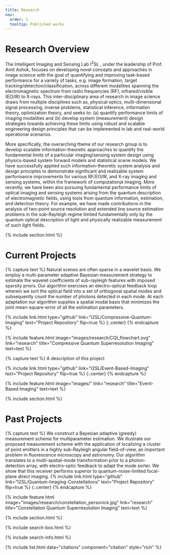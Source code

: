 ```yaml
---
title: Research
nav:
  order: 1
  tooltip: Published works
---
```


# <i class="fas fa-microscope"></i>Research Overview

The Intelligent Imaging and Sensing Lab I<sup>2</sup>SL , under the leadership of Prof. Amit Ashok, focuses on developing novel concepts and approaches in image science with the goal of quantifying and improving task-based performance for a variety of tasks, e.g. image formation, target tracking/detection/classification, across different modalities spanning the electromagnetic spectrum from radio frequencies (RF), infrared/visible (EO/IR) to X-rays. This inter-disciplinary area of research in image science draws from multiple disciplines such as, physical optics, multi-dimensional signal processing, inverse problems, statistical inference, information theory, optimization theory, and seeks to: (a) quantify performance limits of imaging modalities and (b) develop system (measurement) design strategies towards achieving these limits using robust and scalable engineering design principles that can be implemented in lab and real-world operational scenarios.

More specifically, the overarching theme of our research group is to develop scalable information-theoretic approaches to quantify the fundamental limits of a particular imaging/sensing system design using physics-based system forward models and statistical scene models. We have successfully applied such information-theoretic system analysis and design principles to demonstrate significant and realizable system performance improvements for various RF/EO/IR, and X-ray imaging and sensing systems, within the framework of computational imaging. More recently, we have been also pursuing fundamental performance limits of optical imaging and sensing systems arising from the quantum description of electromagnetic fields, using tools from quantum information, estimation, and detection theory. For example, we have made contributions in the analysis of two-point source resolution and extended line source estimation problems in the sub-Rayleigh regime limited fundamentally only by the quantum optical description of light and physically realizable measurement of such light fields.

{% include section.html %}

# Current Projects

{% capture text %}
Natural scenes are often sparse in a wavelet basis. We employ a multi-parameter adaptive Bayesian measurement strategy to estimate the wavelet coefficients of sub-rayleigh features with imposed sparsity priors.
Our algorithm exercises an electro-optical feedback loop wherein we sort the optical field into a set of orthogonal spatial modes and subsequently count the number of photons detected in each mode.
At each adaptation our algorithm supplies a spatial modal basis that minimizes the joint mean-square-error of all the estimation parameters.

{%
  include link.html
  type="github"
  link="I2SL/Compressive-Quantum-Imaging"
  text="Project Repository"
  flip=true
%}
{:.center}
{% endcapture %}

{%
  include feature.html
  image="images/research/CQI_flowchart.svg"
  link="research"
  title="Compressive Quantum Superresolution Imaging"
  text=text
%}


{% capture text %}
A description of this project

{%
  include link.html
  type="github"
  link="I2SL/Event-Based-Imaging"
  text="Project Repository"
  flip=true
%}
{:.center}
{% endcapture %}

{%
  include feature.html
  image="images/"
  link="research"
  title="Event-Based Imaging"
  text=text
%}


{% include section.html %}

# Past Projects

{% capture text %}
We construct a Bayesian adaptive (greedy) measurement scheme for multiparameter estimation. We illustrate our proposed measurement scheme with the application of localizing a cluster of point emitters in a highly sub-Rayleigh angular field-of-view, an important problem in fluorescence microscopy and astronomy. Our algorithm translates to a multi-spatial-mode transformation prior to a photon-detection array, with electro-optic feedback to adapt the mode sorter. We show that this receiver performs superior to quantum-noise-limited focal-plane direct imaging.
{%
  include link.html
  type="github"
  link="I2SL/Quantum-Imaging-Constellations"
  text="Project Repository"
  flip=true
%}
{:.center}
{% endcapture %}

{%
  include feature.html
  image="images/research/constellation_personick.jpg"
  link="research"
  title="Constellation Quantum Superresolution Imaging"
  text=text
%}


{% include section.html %}

{% include search-box.html %}

{% include search-info.html %}

{% include list.html data="citations" component="citation" style="rich" %}

